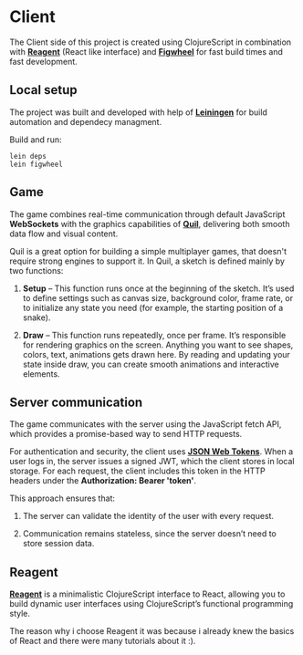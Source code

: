 # Client

The Client side of this project is created using ClojureScript in combination with **[Reagent](https://github.com/reagent-project/reagent)** (React like interface) and **[Figwheel](https://github.com/bhauman/lein-figwheel)** for fast build times and fast development.

## Local setup

The project was built and developed with help of **[Leiningen](https://leiningen.org/)** for build automation and dependecy managment.

Build and run:
```
lein deps
lein figwheel
```

## Game
The game combines real-time communication through default JavaScript **WebSockets** with the graphics capabilities of **[Quil](https://github.com/quil/quil)**, delivering both smooth data flow and visual content.

Quil is a great option for building a simple multiplayer games, that doesn't require strong engines to support it. In Quil, a sketch is defined mainly by two functions:

1. **Setup** – This function runs once at the beginning of the sketch. It’s used to define settings such as canvas size, background color, frame rate, or to initialize any state you need (for example, the starting position of a snake).

2. **Draw** – This function runs repeatedly, once per frame. It’s responsible for rendering graphics on the screen. Anything you want to see shapes, colors, text, animations gets drawn here. By reading and updating your state inside draw, you can create smooth animations and interactive elements.

## Server communication
The game communicates with the server using the JavaScript fetch API, which provides a promise-based way to send HTTP requests.

For authentication and security, the client uses **[JSON Web Tokens](https://datatracker.ietf.org/doc/html/rfc7519)**. When a user logs in, the server issues a signed JWT, which the client stores in local storage. For each request, the client includes this token in the HTTP headers under the **Authorization: Bearer 'token'**.

This approach ensures that:

1. The server can validate the identity of the user with every request.

2. Communication remains stateless, since the server doesn’t need to store session data.

## Reagent
**[Reagent](https://github.com/reagent-project/reagent)** is a minimalistic ClojureScript interface to React, allowing you to build dynamic user interfaces using ClojureScript’s functional programming style.

The reason why i choose Reagent it was because i already knew the basics of React and there were many tutorials about it :).